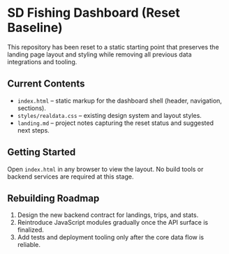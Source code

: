 # SD Fishing Dashboard (Reset Baseline)

This repository has been reset to a static starting point that preserves the landing page layout and styling while removing all previous data integrations and tooling.

## Current Contents
- `index.html` – static markup for the dashboard shell (header, navigation, sections).
- `styles/realdata.css` – existing design system and layout styles.
- `landing.md` – project notes capturing the reset status and suggested next steps.

## Getting Started
Open `index.html` in any browser to view the layout. No build tools or backend services are required at this stage.

## Rebuilding Roadmap
1. Design the new backend contract for landings, trips, and stats.
2. Reintroduce JavaScript modules gradually once the API surface is finalized.
3. Add tests and deployment tooling only after the core data flow is reliable.
